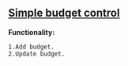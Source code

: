 ## [Simple budget control](https://developer-nagoev.github.io/dev-apps/budget-control-simple/index.html)

**Functionality:**

    1.Add budget.
    2.Update budget.
